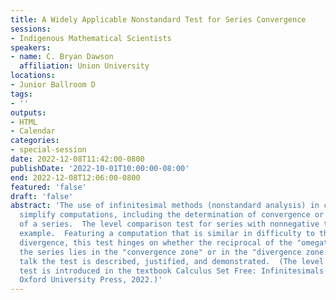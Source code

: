 ```yaml
---
title: A Widely Applicable Nonstandard Test for Series Convergence
sessions:
- Indigenous Mathematical Scientists
speakers:
- name: C. Bryan Dawson
  affiliation: Union University
locations:
- Junior Ballroom D
tags:
- ''
outputs:
- HTML
- Calendar
categories:
- special-session
date: 2022-12-08T11:42:00-0800
publishDate: '2022-10-01T10:00:00-08:00'
end: 2022-12-08T12:06:00-0800
featured: 'false'
draft: 'false'
abstract: 'The use of infinitesimal methods (nonstandard analysis) in calculus can
  simplify computations, including the determination of convergence or divergence
  of a series.  The level comparison test for series with nonnegative terms is an
  example.  Featuring a computation that is similar in difficulty to the test for
  divergence, this test hinges on whether the reciprocal of the "omegath" term of
  the series lies in the "convergence zone" or in the "divergence zone."  In this
  talk the test is described, justified, and demonstrated.  (The level comparison
  test is introduced in the textbook Calculus Set Free: Infinitesimals to the Rescue,
  Oxford University Press, 2022.)'
---
```


